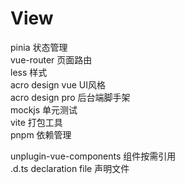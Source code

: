 # View

pinia 状态管理  
vue-router 页面路由    
less 样式  
acro design vue UI风格  
acro design pro 后台端脚手架  
mockjs 单元测试  
vite 打包工具  
pnpm 依赖管理  


unplugin-vue-components 组件按需引用  
.d.ts declaration file 声明文件  





